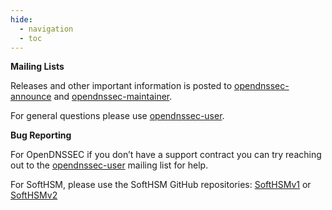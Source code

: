```yaml
---
hide:
  - navigation
  - toc
---
```


**Mailing Lists**

Releases and other important information is posted to [opendnssec-announce](http://lists.opendnssec.org/mailman/listinfo/opendnssec-announce) and [opendnssec-maintainer](http://lists.opendnssec.org/mailman/listinfo/opendnssec-maintainer).

For general questions please use [opendnssec-user](http://lists.opendnssec.org/mailman/listinfo/opendnssec-user).

**Bug Reporting**

For OpenDNSSEC if you don’t have a support contract you can try reaching out to the [opendnssec-user](http://lists.opendnssec.org/mailman/listinfo/opendnssec-user) mailing list for help.

For SoftHSM, please use the SoftHSM GitHub repositories: [SoftHSMv1](https://github.com/opendnssec/SoftHSMv1/issues) or [SoftHSMv2](https://github.com/opendnssec/SoftHSMv2/issues)